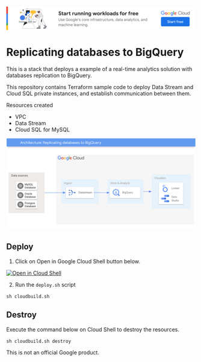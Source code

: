 [![banner](../banner.png)](https://cloud.google.com/?utm_source=github&utm_medium=referral&utm_campaign=GCP&utm_content=packages_repository_banner)

# Replicating databases to BigQuery

This is a stack that deploys a example of a real-time analytics solution with databases replication to BigQuery.

This repository contains Terraform sample code to deploy Data Stream and Cloud SQL private instances, and establish communication between them.

Resources created
- VPC
- Data Stream
- Cloud SQL for MySQL

![arquitecture](architecture.png)

## Deploy

1. Click on Open in Google Cloud Shell button below.
<a href="https://ssh.cloud.google.com/cloudshell/editor?shellonly=true&cloudshell_git_repo=https://github.com/GoogleCloudPlatform/click-to-deploy-solutions&cloudshell_workspace=replicating-databases-bigquery" target="_new">
    <img alt="Open in Cloud Shell" src="https://gstatic.com/cloudssh/images/open-btn.svg">
</a>

2. Run the `deploy.sh` script
```
sh cloudbuild.sh
```
## Destroy
Execute the command below on Cloud Shell to destroy the resources.
```
sh cloudbuild.sh destroy
```

This is not an official Google product.